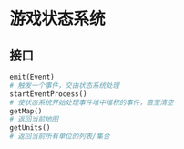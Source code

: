 # 游戏状态系统

## 接口

```python
emit(Event)
# 触发一个事件，交由状态系统处理
startEventProcess()
# 使状态系统开始处理事件堆中堆积的事件，直至清空
getMap()
# 返回当前地图
getUnits()
# 返回当前所有单位的列表/集合
```

